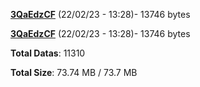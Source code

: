 [**3QaEdzCF**](/data/3QaEdzCF.txt) (22/02/23 - 13:28)- 13746 bytes

[**3QaEdzCF**](/data/3QaEdzCF.txt) (22/02/23 - 13:28)- 13746 bytes

**Total Datas**: 11310

**Total Size**: 73.74 MB / 73.7 MB